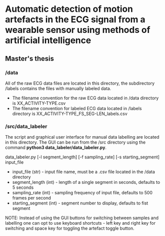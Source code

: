 # Automatic detection of motion artefacts in the ECG signal from a wearable sensor using methods of artificial intelligence
## Master's thesis

### /data
All of the raw ECG data files are located in this directory, the subdirectory /labels contains the files with manually labeled data.
* The filename convention for the raw ECG data located in /data directory is XX_ACTIVITY-TYPE.csv
* The filename convention for labeled ECG data located in /labels directory is XX_ACTIVITY-TYPE_FS_SEG-LEN_labels.csv

### /src/data_labeler

The script and graphical user interface for manual data labelling are located in this directory. The GUI can be run from the /src directory using the command __python3 data_labeler/data_labeler.py__.

data_labeler.py [-l segment_length] [-f sampling_rate] [-s starting_segment] input_file
* input_file (str)       - input file name, must be a .csv file located in the /data directory
* segment_length (int)   - length of a single segment in seconds, defaults to 5 seconds
* sampling_rate (int)    - sampling frequency of input file, defaults to 500 frames per second
* starting_segment (int) - segment number to display, defaults to fist segment

NOTE: Instead of using the GUI buttons for switching between samples and labelling one can opt to use keyboard shortcuts - left key and right key for switching and space key for toggling the artefact toggle button.


